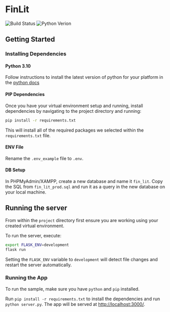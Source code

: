 # FinLit

![Build Status](https://img.shields.io/badge/build-passing-green)
![Python Verion](https://img.shields.io/badge/python-3.10-blue)

## Getting Started

### Installing Dependencies

#### Python 3.10

Follow instructions to install the latest version of python for your platform in the [python docs](https://docs.python.org/3/using/unix.html#getting-and-installing-the-latest-version-of-python)

#### PIP Dependencies

Once you have your virtual environment setup and running, install dependencies by navigating to the project directory and running:

```bash
pip install -r requirements.txt
```

This will install all of the required packages we selected within the `requirements.txt` file.

#### ENV File

Rename the `.env_example` file to `.env`.

#### DB Setup

In PHPMyAdmin/XAMPP, create a new database and name it `fin_lit`.
Copy the SQL from `fin_lit_prod.sql` and run it as a query in the new database on your local machine.

## Running the server

From within the `project` directory first ensure you are working using your created virtual environment.

To run the server, execute:

```bash
export FLASK_ENV=development
flask run
```

Setting the `FLASK_ENV` variable to `development` will detect file changes and restart the server automatically.

### Running the App

To run the sample, make sure you have `python` and `pip` installed.

Run `pip install -r requirements.txt` to install the dependencies and run `python server.py`. 
The app will be served at [http://localhost:3000/](http://localhost:3000/).